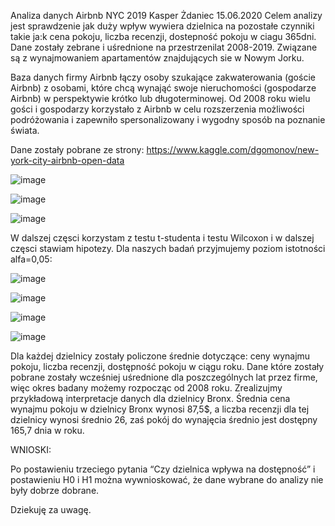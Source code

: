Analiza danych Airbnb NYC 2019
Kasper Żdaniec
15.06.2020
Celem analizy jest sprawdzenie jak duży wpływ wywiera dzielnica na pozostałe czynniki takie ja:k cena pokoju, liczba recenzji, dostepność pokoju w ciagu 365dni. Dane zostały zebrane i uśrednione na przestrzenilat 2008-2019. Związane są z wynajmowaniem apartamentów znajdujących sie w Nowym Jorku.

Baza danych firmy Airbnb łączy osoby szukające zakwaterowania (goście Airbnb) z osobami, które chcą wynająć swoje nieruchomości (gospodarze Airbnb) w perspektywie krótko lub długoterminowej. Od 2008 roku wielu gości i gospodarzy korzystało z Airbnb w celu rozszerzenia możliwości podróżowania i zapewniło spersonalizowany i wygodny sposób na poznanie świata.

Dane zostały pobrane ze strony: https://www.kaggle.com/dgomonov/new-york-city-airbnb-open-data

![image](https://user-images.githubusercontent.com/79860696/116782058-4a5f5280-aa87-11eb-9328-872afe27ae6a.png)

![image](https://user-images.githubusercontent.com/79860696/116782066-52b78d80-aa87-11eb-9c2e-e2b86a160ac7.png)

![image](https://user-images.githubusercontent.com/79860696/116782071-58ad6e80-aa87-11eb-8451-5bda76a8ef4b.png)

W dalszej częsci korzystam z testu t-studenta i testu Wilcoxon i w dalszej częsci stawiam hipotezy. Dla naszych badań przyjmujemy poziom istotności alfa=0,05:

![image](https://user-images.githubusercontent.com/79860696/116782075-619e4000-aa87-11eb-869d-daacc80e64b8.png)

![image](https://user-images.githubusercontent.com/79860696/116782082-737fe300-aa87-11eb-82eb-53eeddcddafa.png)

![image](https://user-images.githubusercontent.com/79860696/116782089-78449700-aa87-11eb-9e68-343991f07c7d.png)

![image](https://user-images.githubusercontent.com/79860696/116782094-7da1e180-aa87-11eb-8fc9-cba302abc8fb.png)

Dla każdej dzielnicy zostały policzone średnie dotyczące: ceny wynajmu pokoju, liczba recenzji, dostępność pokoju w ciągu roku. Dane które zostały pobrane zostały wcześniej uśrednione dla poszczególnych lat przez firme, więc okres badany możemy rozpocząc od 2008 roku.
Zrealizujmy przykładową interpretacje danych dla dzielnicy Bronx. Średnia cena wynajmu pokoju w dzielnicy Bronx wynosi 87,5$, a liczba recenzji dla tej dzielnicy wynosi średnio 26, zaś pokój do wynajęcia średnio jest dostępny 165,7 dnia w roku.

WNIOSKI:

Po postawieniu trzeciego pytania “Czy dzielnica wpływa na dostępność” i postawieniu H0 i H1 można wywnioskować, że dane wybrane do analizy nie były dobrze dobrane.

Dziekuję za uwagę.

